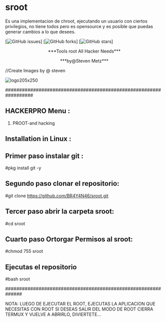 # sroot
Es una implementacion de chroot, ejecutando un usuario con ciertos privilegios, no tiene todos pero es opensource y es posible que puedas generar cambios a lo que desees.


[![GitHub issues](https://img.shields.io/github/issues/technicaldada/hackerpro.svg)]
[![GitHub forks](https://img.shields.io/github/forks/technicaldada/hackerpro.svg)]
[![GitHub stars](https://img.shields.io/github/stars/technicaldada/hackerpro.svg)]

<p align="center">***Tools root All Hacker Needs***</p>
<p align="center">***by@Steven Metz***</p>

//Create Images by @ steven

![logo205x250](https://user-images.githubusercontent.com/61888926/88115061-e3695080-cb7a-11ea-979f-2cd081e68866.gif)

##################################################################

## HACKERPRO Menu :

1. PROOT-and hacking

## Installation in Linux :

## Primer paso instalar git :
#pkg install git -y 

## Segundo paso clonar el repositorio:
#git clone https://github.com/BR4Y4N46/sroot.git 

## Tercer paso abrir la carpeta sroot:
#cd sroot

## Cuarto paso Ortorgar Permisos al sroot:
#chmod 755 sroot

## Ejecutas el repositorio
#bash sroot

##############################################################

NOTA: LUEGO DE EJECUTAR EL ROOT, EJECUTAS LA APLICACION QUE NECESITAS CON ROOT 
SI DESEAS SALIR DEL MODO DE ROOT CIERRA TERMUX Y VUELVE A ABRIRLO, DIVIERTETE... 



